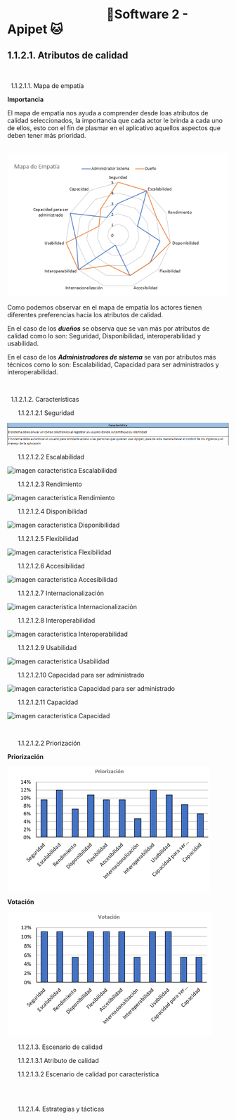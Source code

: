 #  &nbsp;&nbsp;&nbsp;&nbsp;&nbsp;&nbsp;&nbsp;&nbsp;&nbsp;&nbsp;&nbsp;&nbsp;&nbsp;&nbsp;&nbsp;&nbsp;&nbsp;&nbsp;&nbsp;&nbsp;&nbsp;&nbsp;&nbsp;&nbsp;&nbsp;&nbsp;&nbsp;&nbsp;&nbsp;&nbsp;&nbsp;&nbsp;&nbsp;&nbsp;🐶Software 2 - Apipet 🐱  #


## 1.1.2.1. Atributos de calidad


<br>

&nbsp;&nbsp;1.1.2.1.1. Mapa de empatía

**Importancia**

El mapa de empatía nos ayuda a comprender desde loas atributos de calidad seleccionados, la importancia que cada actor le brinda a cada uno de ellos, esto con el fin de plasmar en el aplicativo aquellos aspectos que deben tener más prioridad.

&nbsp;&nbsp;&nbsp;&nbsp;&nbsp;&nbsp;&nbsp;&nbsp;&nbsp;&nbsp;&nbsp;&nbsp;&nbsp;&nbsp;&nbsp;&nbsp;&nbsp;&nbsp;&nbsp;&nbsp;&nbsp;&nbsp;&nbsp;&nbsp;&nbsp;&nbsp;&nbsp;&nbsp;&nbsp;&nbsp;&nbsp;&nbsp;&nbsp;&nbsp;![](https://github.com/MiguelRiosT/ApipetDocumentacion/blob/main/Dise%C3%B1o%20alto%20nivel/Restricciones%20del%20dise%C3%B1o/Atributos%20de%20calidad/imagenes/Mapa%20Empatia/MapaEmpatia.png)

Como podemos observar en el mapa de empatía los actores tienen diferentes preferencias hacia los atributos de calidad.

En el caso de los ***dueños*** se observa que se van más por atributos de calidad como lo son: Seguridad, Disponibilidad, interoperabilidad y usabilidad.

En el caso de los ***Administradores de sistema*** se van por atributos más técnicos como lo son: Escalabilidad, Capacidad para ser administrados y interoperabilidad.

<br>

&nbsp;&nbsp;1.1.2.1.2. Características


&nbsp;&nbsp;&nbsp;&nbsp;&nbsp;&nbsp;1.1.2.1.2.1 Seguridad

![imagen caracteristica seguridad](https://github.com/MiguelRiosT/ApipetDocumentacion/blob/main/Dise%C3%B1o%20alto%20nivel/Restricciones%20del%20dise%C3%B1o/Atributos%20de%20calidad/imagenes/Caracteristicas/CSeguridad.png)

&nbsp;&nbsp;&nbsp;&nbsp;&nbsp;&nbsp;1.1.2.1.2.2 Escalabilidad

![imagen caracteristica Escalabilidad]()

&nbsp;&nbsp;&nbsp;&nbsp;&nbsp;&nbsp;1.1.2.1.2.3 Rendimiento

![imagen caracteristica Rendimiento]()

&nbsp;&nbsp;&nbsp;&nbsp;&nbsp;&nbsp;1.1.2.1.2.4 Disponibilidad

![imagen caracteristica Disponibilidad]()

&nbsp;&nbsp;&nbsp;&nbsp;&nbsp;&nbsp;1.1.2.1.2.5 Flexibilidad

![imagen caracteristica Flexibilidad]()

&nbsp;&nbsp;&nbsp;&nbsp;&nbsp;&nbsp;1.1.2.1.2.6 Accesibilidad

![imagen caracteristica Accesibilidad]()

&nbsp;&nbsp;&nbsp;&nbsp;&nbsp;&nbsp;1.1.2.1.2.7 Internacionalización

![imagen caracteristica Internacionalización]()

&nbsp;&nbsp;&nbsp;&nbsp;&nbsp;&nbsp;1.1.2.1.2.8 Interoperabilidad

![imagen caracteristica Interoperabilidad]()

&nbsp;&nbsp;&nbsp;&nbsp;&nbsp;&nbsp;1.1.2.1.2.9 Usabilidad

![imagen caracteristica Usabilidad]()

&nbsp;&nbsp;&nbsp;&nbsp;&nbsp;&nbsp;1.1.2.1.2.10 Capacidad para ser administrado

![imagen caracteristica Capacidad para ser administrado]()

&nbsp;&nbsp;&nbsp;&nbsp;&nbsp;&nbsp;1.1.2.1.2.11 Capacidad

![imagen caracteristica Capacidad]()

<br>

&nbsp;&nbsp;&nbsp;&nbsp;&nbsp;&nbsp;1.1.2.1.2.2 Priorización


**Priorización**


![](https://github.com/MiguelRiosT/ApipetDocumentacion/blob/main/Dise%C3%B1o%20alto%20nivel/Restricciones%20del%20dise%C3%B1o/Atributos%20de%20calidad/imagenes/Priorizacion.png)

**Votación**


![](https://github.com/MiguelRiosT/ApipetDocumentacion/blob/main/Dise%C3%B1o%20alto%20nivel/Restricciones%20del%20dise%C3%B1o/Atributos%20de%20calidad/imagenes/votacion.png)



&nbsp;&nbsp;&nbsp;&nbsp;&nbsp;&nbsp;1.1.2.1.3. Escenario de calidad

&nbsp;&nbsp;&nbsp;&nbsp;&nbsp;&nbsp;1.1.2.1.3.1 Atributo de calidad

&nbsp;&nbsp;&nbsp;&nbsp;&nbsp;&nbsp;1.1.2.1.3.2 Escenario de calidad por característica

<br>

<br>

&nbsp;&nbsp;&nbsp;&nbsp;&nbsp;&nbsp;1.1.2.1.4. Estrategias y tácticas
